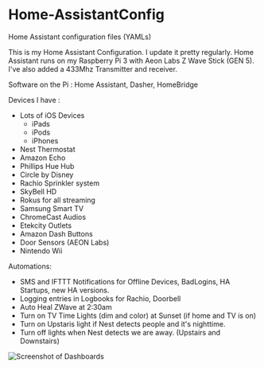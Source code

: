 # Home-AssistantConfig
Home Assistant configuration files (YAMLs)

This is my Home Assistant Configuration.  I update it pretty regularly. 
Home Assistant runs on my Raspberry Pi 3 with Aeon Labs Z Wave Stick (GEN 5). I've also added a 433Mhz Transmitter and receiver.

Software on the Pi : Home Assistant, Dasher, HomeBridge

Devices I have : 
* Lots of iOS Devices
    * iPads
    * iPods
    * iPhones
* Nest Thermostat
* Amazon Echo 
* Phillips Hue Hub
* Circle by Disney
* Rachio Sprinkler system
* SkyBell HD
* Rokus for all streaming
* Samsung Smart TV
* ChromeCast Audios
* Etekcity Outlets
* Amazon Dash Buttons
* Door Sensors (AEON Labs)
* Nintendo Wii

Automations: 
* SMS and IFTTT Notifications for Offline Devices, BadLogins, HA Startups, new HA versions.
* Logging entries in Logbooks for Rachio, Doorbell
* Auto Heal ZWave at 2:30am
* Turn on TV Time Lights (dim and color) at Sunset (if home and TV is on)
* Turn on Upstaris light if Nest detects people and it's nighttime.
* Turn off lights when Nest detects we are away. (Upstairs and Downstairs)

![Screenshot of Dashboards](https://i.imgur.com/HyriksZ.png)

